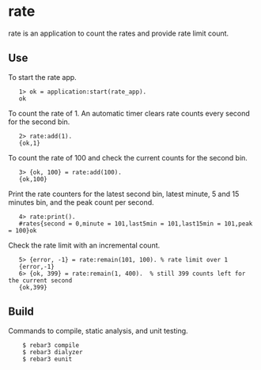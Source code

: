 rate
=====

rate is an application to count the rates and provide rate limit count.

Use
---
 To start the rate app.
```
   1> ok = application:start(rate_app).
   ok
```

 To count the rate of 1. An automatic timer clears rate counts every second for the second bin.
```
   2> rate:add(1).
   {ok,1}
```

 To count the rate of 100 and check the current counts for the second bin.
```
   3> {ok, 100} = rate:add(100).
   {ok,100}
```

 Print the rate counters for the latest second bin, latest minute, 5 and 15 minutes bin, and the peak count per second.
```
   4> rate:print().
   #rates{second = 0,minute = 101,last5min = 101,last15min = 101,peak = 100}ok
```

 Check the rate limit with an incremental count.
```
   5> {error, -1} = rate:remain(101, 100). % rate limit over 1
   {error,-1}
   6> {ok, 399} = rate:remain(1, 400).  % still 399 counts left for the current second
   {ok,399}
```

Build
-----
Commands to compile, static analysis, and unit testing.
```
    $ rebar3 compile
    $ rebar3 dialyzer
    $ rebar3 eunit
```
